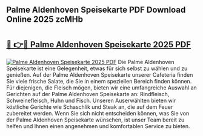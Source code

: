 ## Palme Aldenhoven Speisekarte PDF Download Online 2025 zcMHb

# <h2><a href="http://gccw6x.nevu.top/?p=Palme+Aldenhoven+Speisekarte">🔗 👉🔴 Palme Aldenhoven Speisekarte 2025 PDF</a></h2>

[![Palme Aldenhoven Speisekarte 2025 PDF](https://i.imgur.com/dBaPXMq.png)](http://gccw6x.nevu.top/?p=Palme+Aldenhoven+Speisekarte)
Die Palme Aldenhoven Speisekarte ist eine Gelegenheit, etwas für sich selbst zu wählen und zu genießen. Auf der Palme Aldenhoven Speisekarte unserer Cafeteria finden Sie viele frische Salate, die Sie in einem speziellen Bereich finden können. Für diejenigen, die Fleisch mögen, bieten wir eine umfangreiche Auswahl an Gerichten auf der Palme Aldenhoven Speisekarte an: Rindfleisch, Schweinefleisch, Huhn und Fisch. Unseren Auserwählten bieten wir köstliche Gerichte wie Schaschlik und Steak an, die auf dem Feuer zubereitet werden. Wenn Sie sich nicht entscheiden können, was Sie von der Palme Aldenhoven Speisekarte wünschen, ist unser Team bereit zu helfen und Ihnen einen angenehmen und komfortablen Service zu bieten.

